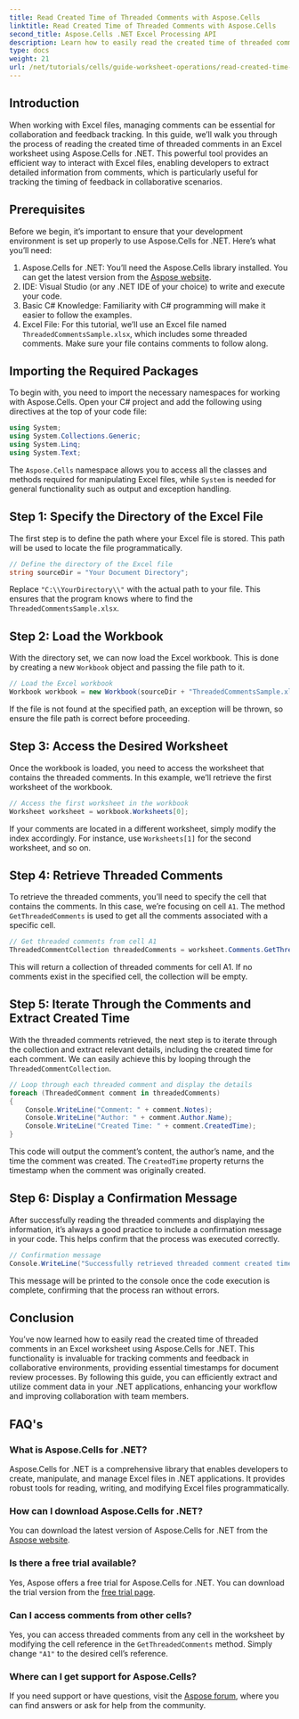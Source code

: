 ```yaml
---
title: Read Created Time of Threaded Comments with Aspose.Cells
linktitle: Read Created Time of Threaded Comments with Aspose.Cells
second_title: Aspose.Cells .NET Excel Processing API
description: Learn how to easily read the created time of threaded comments in an Excel worksheet using Aspose.Cells for .NET. Follow our detailed guide with step-by-step instructions.
type: docs
weight: 21
url: /net/tutorials/cells/guide-worksheet-operations/read-created-time-of-threaded-comment/
---
```

## Introduction

When working with Excel files, managing comments can be essential for collaboration and feedback tracking. In this guide, we’ll walk you through the process of reading the created time of threaded comments in an Excel worksheet using Aspose.Cells for .NET. This powerful tool provides an efficient way to interact with Excel files, enabling developers to extract detailed information from comments, which is particularly useful for tracking the timing of feedback in collaborative scenarios.

## Prerequisites

Before we begin, it’s important to ensure that your development environment is set up properly to use Aspose.Cells for .NET. Here’s what you’ll need:

1. Aspose.Cells for .NET: You’ll need the Aspose.Cells library installed. You can get the latest version from the [Aspose website](https://releases.aspose.com/cells/net/).
2. IDE: Visual Studio (or any .NET IDE of your choice) to write and execute your code.
3. Basic C# Knowledge: Familiarity with C# programming will make it easier to follow the examples.
4. Excel File: For this tutorial, we’ll use an Excel file named `ThreadedCommentsSample.xlsx`, which includes some threaded comments. Make sure your file contains comments to follow along.

## Importing the Required Packages

To begin with, you need to import the necessary namespaces for working with Aspose.Cells. Open your C# project and add the following using directives at the top of your code file:

```csharp
using System;
using System.Collections.Generic;
using System.Linq;
using System.Text;
```

The `Aspose.Cells` namespace allows you to access all the classes and methods required for manipulating Excel files, while `System` is needed for general functionality such as output and exception handling.

## Step 1: Specify the Directory of the Excel File

The first step is to define the path where your Excel file is stored. This path will be used to locate the file programmatically.

```csharp
// Define the directory of the Excel file
string sourceDir = "Your Document Directory";
```

Replace `"C:\\YourDirectory\\"` with the actual path to your file. This ensures that the program knows where to find the `ThreadedCommentsSample.xlsx`.

## Step 2: Load the Workbook

With the directory set, we can now load the Excel workbook. This is done by creating a new `Workbook` object and passing the file path to it.

```csharp
// Load the Excel workbook
Workbook workbook = new Workbook(sourceDir + "ThreadedCommentsSample.xlsx");
```

If the file is not found at the specified path, an exception will be thrown, so ensure the file path is correct before proceeding.

## Step 3: Access the Desired Worksheet

Once the workbook is loaded, you need to access the worksheet that contains the threaded comments. In this example, we’ll retrieve the first worksheet of the workbook.

```csharp
// Access the first worksheet in the workbook
Worksheet worksheet = workbook.Worksheets[0];
```

If your comments are located in a different worksheet, simply modify the index accordingly. For instance, use `Worksheets[1]` for the second worksheet, and so on.

## Step 4: Retrieve Threaded Comments

To retrieve the threaded comments, you’ll need to specify the cell that contains the comments. In this case, we’re focusing on cell `A1`. The method `GetThreadedComments` is used to get all the comments associated with a specific cell.

```csharp
// Get threaded comments from cell A1
ThreadedCommentCollection threadedComments = worksheet.Comments.GetThreadedComments("A1");
```

This will return a collection of threaded comments for cell A1. If no comments exist in the specified cell, the collection will be empty.

## Step 5: Iterate Through the Comments and Extract Created Time

With the threaded comments retrieved, the next step is to iterate through the collection and extract relevant details, including the created time for each comment. We can easily achieve this by looping through the `ThreadedCommentCollection`.

```csharp
// Loop through each threaded comment and display the details
foreach (ThreadedComment comment in threadedComments)
{
    Console.WriteLine("Comment: " + comment.Notes);
    Console.WriteLine("Author: " + comment.Author.Name);
    Console.WriteLine("Created Time: " + comment.CreatedTime);
}
```

This code will output the comment’s content, the author’s name, and the time the comment was created. The `CreatedTime` property returns the timestamp when the comment was originally created.

## Step 6: Display a Confirmation Message

After successfully reading the threaded comments and displaying the information, it’s always a good practice to include a confirmation message in your code. This helps confirm that the process was executed correctly.

```csharp
// Confirmation message
Console.WriteLine("Successfully retrieved threaded comment created times.");
```

This message will be printed to the console once the code execution is complete, confirming that the process ran without errors.

## Conclusion

You’ve now learned how to easily read the created time of threaded comments in an Excel worksheet using Aspose.Cells for .NET. This functionality is invaluable for tracking comments and feedback in collaborative environments, providing essential timestamps for document review processes. By following this guide, you can efficiently extract and utilize comment data in your .NET applications, enhancing your workflow and improving collaboration with team members.

## FAQ's

### What is Aspose.Cells for .NET?

Aspose.Cells for .NET is a comprehensive library that enables developers to create, manipulate, and manage Excel files in .NET applications. It provides robust tools for reading, writing, and modifying Excel files programmatically.

### How can I download Aspose.Cells for .NET?

You can download the latest version of Aspose.Cells for .NET from the [Aspose website](https://releases.aspose.com/cells/net/).

### Is there a free trial available?

Yes, Aspose offers a free trial for Aspose.Cells for .NET. You can download the trial version from the [free trial page](https://releases.aspose.com/).

### Can I access comments from other cells?

Yes, you can access threaded comments from any cell in the worksheet by modifying the cell reference in the `GetThreadedComments` method. Simply change `"A1"` to the desired cell’s reference.

### Where can I get support for Aspose.Cells?

If you need support or have questions, visit the [Aspose forum](https://forum.aspose.com/c/cells/9), where you can find answers or ask for help from the community.
